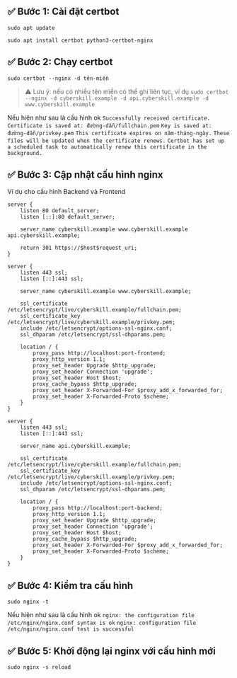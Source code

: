 ## ✅ Bước 1: Cài đặt certbot

```
sudo apt update
```

```
sudo apt install certbot python3-certbot-nginx
```

## ✅ Bước 2: Chạy certbot

```
sudo certbot --nginx -d tên-miền
```

> ⚠️ Lưu ý: nếu có nhiều tên miền có thể ghi liên tục, ví dụ `sudo certbot --nginx -d cyberskill.example -d api.cyberskill.example -d www.cyberskill.example`

Nếu hiện như sau là cấu hình ok
`Successfully received certificate.`
`Certificate is saved at: đường-dẫn/fullchain.pem`
`Key is saved at:         đường-dẫn/privkey.pem`
`This certificate expires on năm-tháng-ngày.`
`These files will be updated when the certificate renews.`
`Certbot has set up a scheduled task to automatically renew this certificate in the background.`

## ✅ Bước 3: Cập nhật cấu hình nginx

Ví dụ cho cấu hình Backend và Frontend

```
server {
    listen 80 default_server;
    listen [::]:80 default_server;

    server_name cyberskill.example www.cyberskill.example api.cyberskill.example;

    return 301 https://$host$request_uri;
}

server {
    listen 443 ssl;
    listen [::]:443 ssl;

    server_name cyberskill.example www.cyberskill.example;

    ssl_certificate /etc/letsencrypt/live/cyberskill.example/fullchain.pem;
    ssl_certificate_key /etc/letsencrypt/live/cyberskill.example/privkey.pem;
    include /etc/letsencrypt/options-ssl-nginx.conf;
    ssl_dhparam /etc/letsencrypt/ssl-dhparams.pem;

    location / {
        proxy_pass http://localhost:port-frontend;
        proxy_http_version 1.1;
        proxy_set_header Upgrade $http_upgrade;
        proxy_set_header Connection 'upgrade';
        proxy_set_header Host $host;
        proxy_cache_bypass $http_upgrade;
        proxy_set_header X-Forwarded-For $proxy_add_x_forwarded_for;
        proxy_set_header X-Forwarded-Proto $scheme;
    }
}

server {
    listen 443 ssl;
    listen [::]:443 ssl;

    server_name api.cyberskill.example;

    ssl_certificate /etc/letsencrypt/live/cyberskill.example/fullchain.pem;
    ssl_certificate_key /etc/letsencrypt/live/cyberskill.example/privkey.pem;
    include /etc/letsencrypt/options-ssl-nginx.conf;
    ssl_dhparam /etc/letsencrypt/ssl-dhparams.pem;

    location / {
        proxy_pass http://localhost:port-backend;
        proxy_http_version 1.1;
        proxy_set_header Upgrade $http_upgrade;
        proxy_set_header Connection 'upgrade';
        proxy_set_header Host $host;
        proxy_cache_bypass $http_upgrade;
        proxy_set_header X-Forwarded-For $proxy_add_x_forwarded_for;
        proxy_set_header X-Forwarded-Proto $scheme;
    }
}
```

## ✅ Bước 4: Kiểm tra cấu hình

```
sudo nginx -t
```

Nếu hiện như sau là cấu hình ok
`nginx: the configuration file /etc/nginx/nginx.conf syntax is ok`
`nginx: configuration file /etc/nginx/nginx.conf test is successful`

## ✅ Bước 5: Khởi động lại nginx với cấu hình mới

```
sudo nginx -s reload
```
